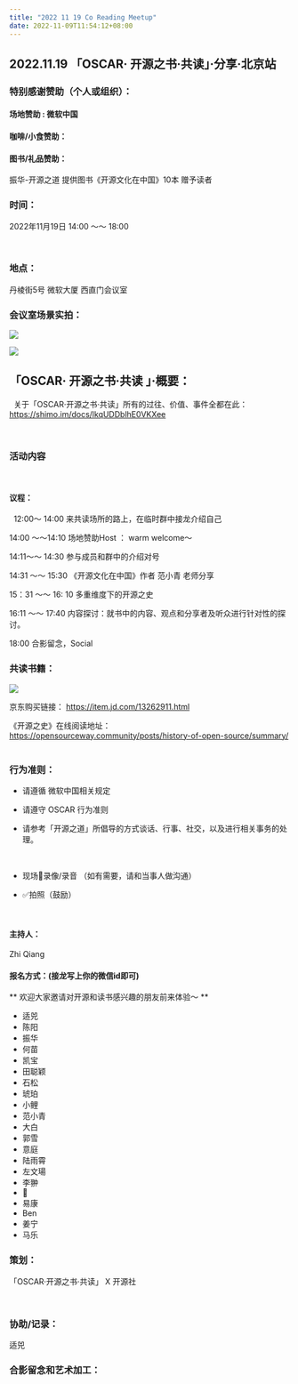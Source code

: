 ```yaml
---
title: "2022 11 19 Co Reading Meetup"
date: 2022-11-09T11:54:12+08:00
---
```


## 2022.11.19 「OSCAR· 开源之书·共读」·分享·北京站

### 特别感谢赞助（个人或组织）：

#### 场地赞助 :      微软中国

####  咖啡/小食赞助：

#### 图书/礼品赞助：

  振华-开源之道 提供图书《开源文化在中国》10本 赠予读者
  
### 时间：


 2022年11月19日    14:00 ～～ 18:00 

 
### 地点：

丹棱街5号 微软大厦 西直门会议室


### 会议室场景实拍：

![](/images/2022-11/microsoft-china-conference-room-1.png)


![](/images/2022-11/microsoft-china-conference-room-2.png)

## 「OSCAR· 开源之书·共读 」·概要：
 
关于「OSCAR·开源之书·共读」所有的过往、价值、事件全都在此：
 
https://shimo.im/docs/lkqUDDblhE0VKXee


 
### 活动内容
 
#### 议程：
 
12:00～ 14:00  来共读场所的路上，在临时群中接龙介绍自己

14:00 ～～14:10   场地赞助Host  ： warm welcome～ 

14:11～～ 14:30  参与成员和群中的介绍对号

14:31 ～～ 15:30 《开源文化在中国》作者 范小青 老师分享

15：31 ～～ 16: 10 多重维度下的开源之史

16:11 ～～ 17:40   内容探讨：就书中的内容、观点和分享者及听众进行针对性的探讨。

18:00 合影留念，Social

### 共读书籍：

![](/images/2022-11/open-source-culture-in-china.png)

京东购买链接： https://item.jd.com/13262911.html

《开源之史》在线阅读地址：
https://opensourceway.community/posts/history-of-open-source/summary/
 
### 行为准则：

* 请遵循 微软中国相关规定

* 请遵守 OSCAR 行为准则

* 请参考「开源之道」所倡导的方式谈话、行事、社交，以及进行相关事务的处理。

 
* 现场🚫录像/录音 （如有需要，请和当事人做沟通）

*  ✅拍照（鼓励）

 
#### 主持人：

Zhi Qiang

#### 报名方式：(接龙写上你的微信id即可)

** 欢迎大家邀请对开源和读书感兴趣的朋友前来体验～ ** 

* 适兕
* 陈阳
* 振华
* 何苗
* 凯宝
* 田聪颖
* 石松
* 琥珀
* 小鲤
* 范小青
* 大白
* 郭雪
* 意庭
* 陆雨霄
* 左文瑒
* 李翀
* 🐯
* 易康
* Ben
* 姜宁
* 马乐



### 策划：


「OSCAR·开源之书·共读」 X 开源社

 
### 协助/记录：

适兕

### 合影留念和艺术加工：
